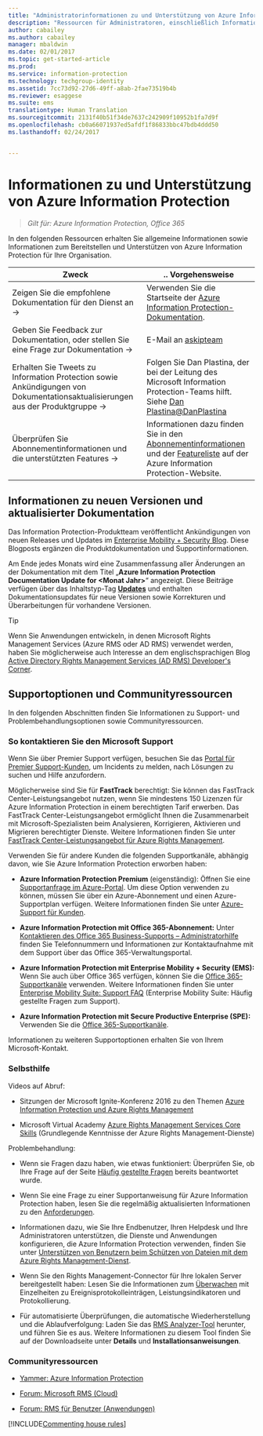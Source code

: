 ```yaml
---
title: "Administratorinformationen zu und Unterstützung von Azure Information Protection"
description: "Ressourcen für Administratoren, einschließlich Informationen zu neuen Releases, zu Supportoptionen und zur Kontaktaufnahme mit Microsoft, um ein Problem zu melden."
author: cabailey
ms.author: cabailey
manager: mbaldwin
ms.date: 02/01/2017
ms.topic: get-started-article
ms.prod: 
ms.service: information-protection
ms.technology: techgroup-identity
ms.assetid: 7cc73d92-27d6-49ff-a8ab-2fae73519b4b
ms.reviewer: esaggese
ms.suite: ems
translationtype: Human Translation
ms.sourcegitcommit: 2131f40b51f34de7637c242909f10952b1fa7d9f
ms.openlocfilehash: cb0a66071937ed5afdf1f86833bbc47bdb4ddd50
ms.lasthandoff: 02/24/2017


---
```


# <a name="information-and-support-for-azure-information-protection"></a>Informationen zu und Unterstützung von Azure Information Protection

>*Gilt für: Azure Information Protection, Office 365*

In den folgenden Ressourcen erhalten Sie allgemeine Informationen sowie Informationen zum Bereitstellen und Unterstützen von Azure Information Protection für Ihre Organisation.

|Zweck|.. Vorgehensweise|
|----------------|---------------|
|Zeigen Sie die empfohlene Dokumentation für den Dienst an →|Verwenden Sie die Startseite der [Azure Information Protection-Dokumentation](https://docs.microsoft.com/information-protection/).|
|Geben Sie Feedback zur Dokumentation, oder stellen Sie eine Frage zur Dokumentation →|E-Mail an [askipteam](mailto:%20askipteam@microsoft.com?subject=Documentation%20feedback)|
|Erhalten Sie Tweets zu Information Protection sowie Ankündigungen von Dokumentationsaktualisierungen aus der Produktgruppe →|Folgen Sie Dan Plastina, der bei der Leitung des Microsoft Information Protection-Teams hilft. Siehe [Dan Plastina@DanPlastina](https://twitter.com/DanPlastina)|
|Überprüfen Sie Abonnementinformationen und die unterstützten Features →|Informationen dazu finden Sie in den [Abonnementinformationen](https://www.microsoft.com/en-us/cloud-platform/azure-information-protection-pricing) und der [Featureliste](https://www.microsoft.com/en-us/cloud-platform/azure-information-protection-features) auf der Azure Information Protection-Website.|


## <a name="information-about-new-releases-and-updated-documentation"></a>Informationen zu neuen Versionen und aktualisierter Dokumentation
Das Information Protection-Produktteam veröffentlicht Ankündigungen von neuen Releases und Updates im [Enterprise Mobility + Security Blog](https://blogs.technet.microsoft.com/enterprisemobility/?product=azure-information-protection,azure-rights-management-services). Diese Blogposts ergänzen die Produktdokumentation und Supportinformationen.

Am Ende jedes Monats wird eine Zusammenfassung aller Änderungen an der Dokumentation mit dem Titel „**Azure Information Protection Documentation Update for \<Monat Jahr>**“ angezeigt. Diese Beiträge verfügen über das Inhaltstyp-Tag [**Updates**](https://blogs.technet.microsoft.com/enterprisemobility/?product=azure-information-protection,azure-rights-management-services&content-type=updates) und enthalten Dokumentationsupdates für neue Versionen sowie Korrekturen und Überarbeitungen für vorhandene Versionen.

> [!TIP]
> Wenn Sie Anwendungen entwickeln, in denen Microsoft Rights Management Services (Azure RMS oder AD RMS) verwendet werden, haben Sie möglicherweise auch Interesse an dem englischsprachigen Blog [Active Directory Rights Management Services (AD RMS) Developer's Corner](https://blogs.msdn.microsoft.com/rms/).

## <a name="support-options-and-community-resources"></a>Supportoptionen und Communityressourcen
In den folgenden Abschnitten finden Sie Informationen zu Support- und Problembehandlungsoptionen sowie Communityressourcen.

### <a name="to-contact-microsoft-support"></a>So kontaktieren Sie den Microsoft Support

Wenn Sie über Premier Support verfügen, besuchen Sie das [Portal für Premier Support-Kunden](https://premier.microsoft.com/), um Incidents zu melden, nach Lösungen zu suchen und Hilfe anzufordern.

Möglicherweise sind Sie für **FastTrack** berechtigt: Sie können das FastTrack Center-Leistungsangebot nutzen, wenn Sie mindestens 150 Lizenzen für Azure Information Protection in einem berechtigten Tarif erwerben. Das FastTrack Center-Leistungsangebot ermöglicht Ihnen die Zusammenarbeit mit Microsoft-Spezialisten beim Analysieren, Korrigieren, Aktivieren und Migrieren berechtigter Dienste. Weitere Informationen finden Sie unter [FastTrack Center-Leistungsangebot für Azure Rights Management](https://technet.microsoft.com/library/mt607025.aspx).

Verwenden Sie für andere Kunden die folgenden Supportkanäle, abhängig davon, wie Sie Azure Information Protection erworben haben:

- **Azure Information Protection Premium** (eigenständig): Öffnen Sie eine [Supportanfrage im Azure-Portal](https://portal.azure.com/#blade/Microsoft_Azure_Support/HelpAndSupportBlade). Um diese Option verwenden zu können, müssen Sie über ein Azure-Abonnement und einen Azure-Supportplan verfügen. Weitere Informationen finden Sie unter [Azure-Support für Kunden](https://azure.microsoft.com/support/plans/). 

- **Azure Information Protection mit Office 365-Abonnement:** Unter [Kontaktieren des Office 365 Business-Supports – Administratorhilfe](https://support.office.com/article/Contact-Office-365-for-business-support-Admin-Help-32a17ca7-6fa0-4870-8a8d-e25ba4ccfd4b) finden Sie Telefonnummern und Informationen zur Kontaktaufnahme mit dem Support über das Office 365-Verwaltungsportal. 

- **Azure Information Protection mit Enterprise Mobility + Security (EMS):** Wenn Sie auch über Office 365 verfügen, können Sie die [Office 365-Supportkanäle](https://support.office.com/article/Contact-Office-365-for-business-support-Admin-Help-32a17ca7-6fa0-4870-8a8d-e25ba4ccfd4b) verwenden. Weitere Informationen finden Sie unter [Enterprise Mobility Suite: Support FAQ](https://technet.microsoft.com/dn932057.aspx) (Enterprise Mobility Suite: Häufig gestellte Fragen zum Support).

- **Azure Information Protection mit Secure Productive Enterprise (SPE):** Verwenden Sie die [Office 365-Supportkanäle](https://support.office.com/article/Contact-Office-365-for-business-support-Admin-Help-32a17ca7-6fa0-4870-8a8d-e25ba4ccfd4b).

Informationen zu weiteren Supportoptionen erhalten Sie von Ihrem Microsoft-Kontakt. 

### <a name="self-help"></a>Selbsthilfe

Videos auf Abruf:

- Sitzungen der Microsoft Ignite-Konferenz 2016 zu den Themen [Azure Information Protection und Azure Rights Management](https://myignite.microsoft.com/videos?f=%5B%7B%22name%22:%22Azure%20Rights%20Management%22,%22facetName%22:%22products%22%7D,%7B%22name%22:%22Azure%20Information%20Protection%22,%22facetName%22:%22products%22%7D%5D)

- Microsoft Virtual Academy [Azure Rights Management Services Core Skills](https://mva.microsoft.com/en-us/training-courses/azure-rights-management-services-core-skills-10500?l=QLoxMwuCB_1805094681) (Grundlegende Kenntnisse der Azure Rights Management-Dienste)

Problembehandlung:

- Wenn sie Fragen dazu haben, wie etwas funktioniert: Überprüfen Sie, ob Ihre Frage auf der Seite [Häufig gestellte Fragen](faqs.md) bereits beantwortet wurde.

- Wenn Sie eine Frage zu einer Supportanweisung für Azure Information Protection haben, lesen Sie die regelmäßig aktualisierten Informationen zu den [Anforderungen](requirements-azure-rms.md).

- Informationen dazu, wie Sie Ihre Endbenutzer, Ihren Helpdesk und Ihre Administratoren unterstützen, die Dienste und Anwendungen konfigurieren, die Azure Information Protection verwenden, finden Sie unter [Unterstützen von Benutzern beim Schützen von Dateien mit dem Azure Rights Management-Dienst](../deploy-use/help-users.md).

- Wenn Sie den Rights Management-Connector für Ihre lokalen Server bereitgestellt haben: Lesen Sie die Informationen zum [Überwachen](../deploy-use/monitor-rms-connector.md) mit Einzelheiten zu Ereignisprotokolleinträgen, Leistungsindikatoren und Protokollierung.

- Für automatisierte Überprüfungen, die automatische Wiederherstellung und die Ablaufverfolgung: Laden Sie das [RMS Analyzer-Tool](http://www.microsoft.com/en-us/download/details.aspx?id=46437) herunter, und führen Sie es aus. Weitere Informationen zu diesem Tool finden Sie auf der Downloadseite unter **Details** und **Installationsanweisungen**. 

### <a name="community-resources"></a>Communityressourcen

-   [Yammer: Azure Information Protection](https://www.yammer.com/AskIPTeam)

-   [Forum: Microsoft RMS (Cloud)](https://social.technet.microsoft.com/Forums/en-US/home?forum=rmscloud)

-   [Forum: RMS für Benutzer (Anwendungen)](https://social.technet.microsoft.com/Forums/en-US/home?forum=rmsapps)

[!INCLUDE[Commenting house rules](../includes/houserules.md)]

